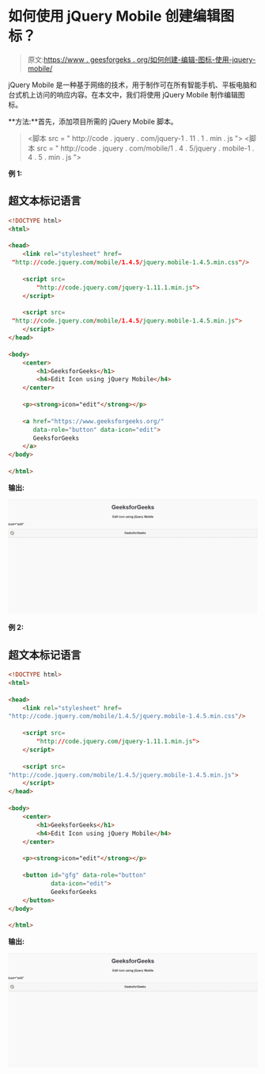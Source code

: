 # 如何使用 jQuery Mobile 创建编辑图标？

> 原文:[https://www . geesforgeks . org/如何创建-编辑-图标-使用-jquery-mobile/](https://www.geeksforgeeks.org/how-to-create-edit-icon-using-jquery-mobile/)

jQuery Mobile 是一种基于网络的技术，用于制作可在所有智能手机、平板电脑和台式机上访问的响应内容。在本文中，我们将使用 jQuery Mobile 制作编辑图标。

**方法:**首先，添加项目所需的 jQuery Mobile 脚本。

> <link rel="”stylesheet”" href="”http://code.jquery.com/mobile/1.4.5/jquery.mobile-1.4.5.min.css”">
> <脚本 src = " http://code . jquery . com/jquery-1 . 11 . 1 . min . js "></脚本>
> <脚本 src = " http://code . jquery . com/mobile/1 . 4 . 5/jquery . mobile-1 . 4 . 5 . min . js "></脚本>

**例 1:**

## 超文本标记语言

```html
<!DOCTYPE html> 
<html> 

<head>
    <link rel="stylesheet" href=
 "http://code.jquery.com/mobile/1.4.5/jquery.mobile-1.4.5.min.css"/>

    <script src=
        "http://code.jquery.com/jquery-1.11.1.min.js">
    </script>

    <script src=
 "http://code.jquery.com/mobile/1.4.5/jquery.mobile-1.4.5.min.js">
    </script>
</head>

<body> 
    <center>
        <h1>GeeksforGeeks</h1>
        <h4>Edit Icon using jQuery Mobile</h4>
    </center>

    <p><strong>icon="edit"</strong></p>

    <a href="https://www.geeksforgeeks.org/" 
       data-role="button" data-icon="edit">
       GeeksforGeeks
    </a>
</body> 

</html>
```

**输出:**

![](img/d8fe1c527d4364c32fc297f10d488c14.png)

**例 2:**

## 超文本标记语言

```html
<!DOCTYPE html> 
<html> 

<head>
    <link rel="stylesheet" href=
"http://code.jquery.com/mobile/1.4.5/jquery.mobile-1.4.5.min.css"/>

    <script src=
        "http://code.jquery.com/jquery-1.11.1.min.js">
    </script>

    <script src=
"http://code.jquery.com/mobile/1.4.5/jquery.mobile-1.4.5.min.js">
    </script>
</head>

<body> 
    <center>
        <h1>GeeksforGeeks</h1>
        <h4>Edit Icon using jQuery Mobile</h4>
    </center>

    <p><strong>icon="edit"</strong></p>

    <button id="gfg" data-role="button" 
            data-icon="edit">
            GeeksforGeeks
    </button>
</body>

</html>
```

**输出:**

![](img/d8fe1c527d4364c32fc297f10d488c14.png)